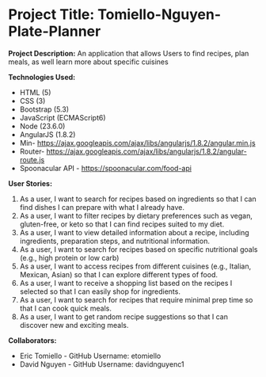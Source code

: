 # Project Title: Tomiello-Nguyen-Plate-Planner

**Project Description:**  An application that allows Users to find recipes, plan meals, as well learn more about specific cuisines

**Technologies Used:**

*   HTML (5)
*   CSS (3)
*   Bootstrap (5.3)
*   JavaScript (ECMAScript6)
*   Node (23.6.0)
*   AngularJS (1.8.2)
*   Min- https://ajax.googleapis.com/ajax/libs/angularjs/1.8.2/angular.min.js
*   Router- https://ajax.googleapis.com/ajax/libs/angularjs/1.8.2/angular-route.js
*   Spoonacular API - https://spoonacular.com/food-api


**User Stories:** 

1.  As a user, I want to search for recipes based on ingredients so that I can find dishes I can prepare with what I already have.
2.  As a user, I want to filter recipes by dietary preferences such as vegan, gluten-free, or keto so that I can find recipes suited to my diet.
3.  As a user, I want to view detailed information about a recipe, including ingredients, preparation steps, and nutritional information.
4.  As a user, I want to search for recipes based on specific nutritional goals (e.g., high protein or low carb)
5.  As a user, I want to access recipes from different cuisines (e.g., Italian, Mexican, Asian) so that I can explore different types of food.
6.  As a user, I want to receive a shopping list based on the recipes I selected so that I can easily shop for ingredients.
7.  As a user, I want to search for recipes that require minimal prep time so that I can cook quick meals.
8.  As a user, I want to get random recipe suggestions so that I can discover new and exciting meals.



**Collaborators:**

*   Eric Tomiello - GitHub Username: etomiello
*   David Nguyen - GitHub Username: davidnguyenc1